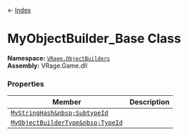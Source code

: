 ← [Index](index)
# MyObjectBuilder_Base Class
**Namespace:** [`VRage.ObjectBuilders`](VRage.ObjectBuilders)  
**Assembly:** VRage.Game.dll  
### Properties
|Member|Description|
|---|---|
|[`MyStringHash&nbsp;SubtypeId`](VRage.ObjectBuilders.SubtypeId)||
|[`MyObjectBuilderType&nbsp;TypeId`](VRage.ObjectBuilders.TypeId)||
